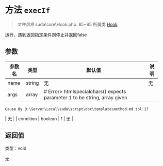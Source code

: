 # 方法 `execIf`

> *文件信息* suda\core\Hook.php: 85~95
> 所属类 [Hook](../Hook.md)


运行，遇到返回指定条件则停止并返回false


## 参数


| 参数名 | 类型 | 默认值 | 说明 |
|--------|-----|-------|-------|
| name |  string | 无 | 无 |
| args |  array | # Error> htmlspecialchars() expects parameter 1 to be string, array given
	Cause By D:\Server\Local\suda\script\doc\template\method.md.tpl:17
 | 无 |
| condition |  boolean | 1 | 无 |



## 返回值

类型：void

无

